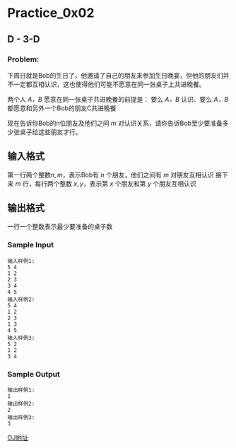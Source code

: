 # Practice_0x02

## D - 3-D

### Problem:

下周日就是Bob的生日了，他邀请了自己的朋友来参加生日晚宴，但他的朋友们并不一定都互相认识，这也使得他们可能不愿意在同一张桌子上共进晚餐。

两个人 *A，B* 愿意在同一张桌子共进晚餐的前提是： 要么 *A，B* 认识、要么 *A，B* 都愿意和另外一个Bob的朋友C共进晚餐

现在告诉你Bob的n位朋友及他们之间 *m* 对认识关系，请你告诉Bob至少要准备多少张桌子给这些朋友才行。

## 输入格式

第一行两个整数${n,m}$，表示Bob有 ${n}$ 个朋友，他们之间有 $m$ 对朋友互相认识 接下来 $m$ 行，每行两个整数 $x,y$，表示第 $x$ 个朋友和第 $y$ 个朋友互相认识

## 输出格式

一行一个整数表示最少要准备的桌子数

### Sample Input

```
输入样例1:
5 4
1 2
2 3
3 4
4 5
输入样例2:
5 4
1 2
2 3
1 3
4 5
输入样例3:
5 2
1 2
3 4
```

### Sample Output

```
输出样例1:
1
输出样例2:
2
输出样例3:
3
```



[OJ地址](https://www.51nod.com/Challenge/Problem.html#problemId=2901)